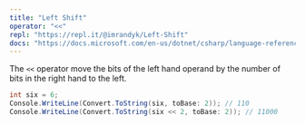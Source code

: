 ```yaml
---
title: "Left Shift"
operator: "<<"
repl: "https://repl.it/@imrandyk/Left-Shift"
docs: "https://docs.microsoft.com/en-us/dotnet/csharp/language-reference/operators/bitwise-and-shift-operators#left-shift-operator-"
---
```


The `<<` operator move the bits of the left hand operand by the number of bits in the right hand to the left.

```cs
int six = 6;
Console.WriteLine(Convert.ToString(six, toBase: 2)); // 110
Console.WriteLine(Convert.ToString(six << 2, toBase: 2)); // 11000
```
